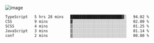 ![image](https://github-profile-trophy.vercel.app/?username=CMOISDEAD&theme=kimbie_dark&row=1&no-frame=true&margin-w=15&margin-h=15)
<!--START_SECTION:waka-->

```txt
TypeScript   5 hrs 28 mins   ███████████████████████▓░   94.02 %
CSS          9 mins          ▓░░░░░░░░░░░░░░░░░░░░░░░░   02.80 %
SCSS         4 mins          ▒░░░░░░░░░░░░░░░░░░░░░░░░   01.25 %
JavaScript   3 mins          ▒░░░░░░░░░░░░░░░░░░░░░░░░   01.14 %
conf         2 mins          ▒░░░░░░░░░░░░░░░░░░░░░░░░   00.80 %
```

<!--END_SECTION:waka--> 
